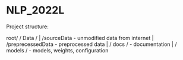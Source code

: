 # NLP_2022L


Project structure:

root/
    / Data /
    |      /sourceData        - unmodified data from internet
    |      /preprecessedData  - preprocessed data
    |
    / docs /                  - documentation
    |
    / models /                - models, weights, configuration